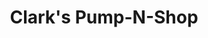 ---
title: "Clark's Pump-N-Shop"
url: /chicago/clarks-pump-n-shop-south-union-avenue/
shop: convenience
---